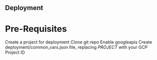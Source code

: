 ## Deployment

# Pre-Requisites
Create a project for deployment
Clone git repo
Enable googleapis
Create deployment/common_vars.json file, replacing _PROJECT_ with your GCP Project ID

